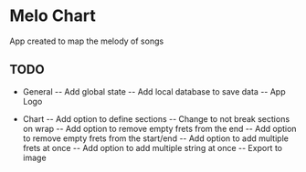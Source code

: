 # Melo Chart

App created to map the melody of songs

## TODO

- General
-- Add global state
-- Add local database to save data
-- App Logo

- Chart
-- Add option to define sections
-- Change to not break sections on wrap
-- Add option to remove empty frets from the end
-- Add option to remove empty frets from the start/end
-- Add option to add multiple frets at once
-- Add option to add multiple string at once
-- Export to image
